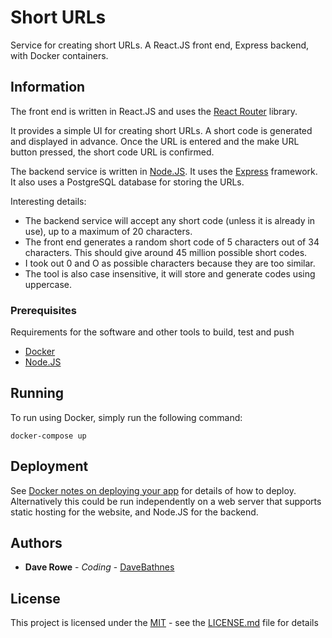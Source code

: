 # Short URLs

Service for creating short URLs. A React.JS front end, Express backend, with Docker containers.

## Information

The front end is written in React.JS and uses the [React Router](https://reacttraining.com/react-router/web/guides/quick-start) library.

It provides a simple UI for creating short URLs. A short code is generated and displayed in advance. Once the URL is entered and the make URL button pressed, the short code URL is confirmed.

The backend service is written in [Node.JS](https://nodejs.org/en/). It uses the [Express](https://expressjs.com/) framework. It also uses a PostgreSQL database for storing the URLs.

Interesting details:

* The backend service will accept any short code (unless it is already in use), up to a maximum of 20 characters.
* The front end generates a random short code of 5 characters out of 34 characters. This should give around 45 million possible short codes.
* I took out 0 and O as possible characters because they are too similar.
* The tool is also case insensitive, it will store and generate codes using uppercase.

### Prerequisites

Requirements for the software and other tools to build, test and push 
- [Docker](https://www.docker.com/)
- [Node.JS](https://nodejs.org/en/)

## Running

To run using Docker, simply run the following command:

```
docker-compose up
```

## Deployment

See [Docker notes on deploying your app](https://docs.docker.com/language/java/deploy/) for details of how to deploy. Alternatively this could be run independently on a web server that supports static hosting for the website, and Node.JS for the backend.

## Authors

  - **Dave Rowe** - *Coding* - [DaveBathnes](https://github.com/DaveBathnes)

## License

This project is licensed under the [MIT](LICENSE.md) - see the [LICENSE.md](LICENSE.md) file for
details

